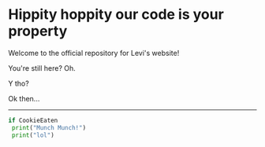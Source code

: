 # Hippity hoppity our code is your property
Welcome to the official repository for Levi's website! 

You're still here? Oh.

Y tho?

Ok then...

<hr>

```python
if CookieEaten
 print("Munch Munch!")
 print("lol")
```
